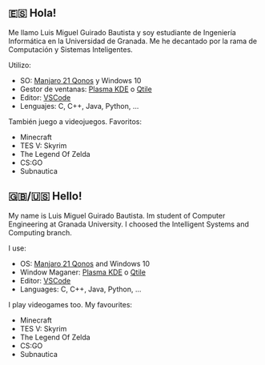 [Manjaro]: https://manjaro.org
[KDE Plasma ES]: https://kde.org/es/plasma-desktop/
[VSCode]: https://code.visualstudio.com/
[Qtile]: http://www.qtile.org/

## 🇪🇸 Hola!

Me llamo Luis Miguel Guirado Bautista y soy estudiante de Ingeniería Informática en la Universidad de Granada.
Me he decantado por la rama de Computación y Sistemas Inteligentes.

Utilizo:
 - SO: [Manjaro 21 Qonos][Manjaro] y Windows 10
 - Gestor de ventanas: [Plasma KDE][KDE Plasma ES] o [Qtile]
 - Editor: [VSCode]
 - Lenguajes: C, C++, Java, Python, ...

También juego a videojuegos.
Favoritos:
 - Minecraft
 - TES V: Skyrim
 - The Legend Of Zelda
 - CS:GO
 - Subnautica

## 🇬🇧/🇺🇸 Hello!

My name is Luis Miguel Guirado Bautista. Im student of Computer Engineering at Granada University.
I choosed the Intelligent Systems and Computing branch.

I use:
 - OS: [Manjaro 21 Qonos][Manjaro] and Windows 10
 - Window Maganer: [Plasma KDE][KDE Plasma ES] o [Qtile]
 - Editor: [VSCode]
 - Languages: C, C++, Java, Python, ...

I play videogames too.
My favourites:
 - Minecraft
 - TES V: Skyrim
 - The Legend Of Zelda
 - CS:GO
 - Subnautica
